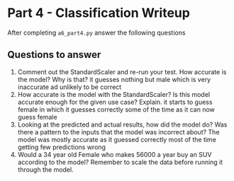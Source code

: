 # Part 4 - Classification Writeup

After completing `a6_part4.py` answer the following questions

## Questions to answer

1. Comment out the StandardScaler and re-run your test. How accurate is the model? Why is that?
    it guesses nothing but male which is very inaccurate ad unlikely to be correct
2. How accurate is the model with the StandardScaler? Is this model accurate enough for the given use case? Explain.
    it starts to guess female in which it guesses correctly some of the time as it can now guess female
3. Looking at the predicted and actual results, how did the model do? Was there a pattern to the inputs that the model was incorrect about?
    The model was mostly accurate as it guessed correctly most of the time getting few predictions wrong
4. Would a 34 year old Female who makes 56000 a year buy an SUV according to the model? Remember to scale the data before running it through the model.

